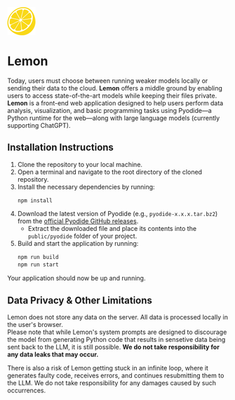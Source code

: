 <img src="public/lemon-side.svg" alt="Lemon" width="64">

# Lemon

Today, users must choose between running weaker models locally or sending their data to the cloud. **Lemon** offers a middle ground by enabling users to access state-of-the-art models while keeping their files private. **Lemon** is a front-end web application designed to help users perform data analysis, visualization, and basic programming tasks using Pyodide—a Python runtime for the web—along with large language models (currently supporting ChatGPT).

## Installation Instructions

1. Clone the repository to your local machine.
2. Open a terminal and navigate to the root directory of the cloned repository.
3. Install the necessary dependencies by running:
   ```bash
   npm install
   ```
4. Download the latest version of Pyodide (e.g., `pyodide-x.x.x.tar.bz2`) from the [official Pyodide GitHub releases](https://github.com/pyodide/pyodide/releases).
   - Extract the downloaded file and place its contents into the `public/pyodide` folder of your project.
5. Build and start the application by running:
   ```bash
   npm run build
   npm run start
   ```

Your application should now be up and running.

## Data Privacy & Other Limitations

Lemon does not store any data on the server. All data is processed locally in the user's browser.  
Please note that while Lemon's system prompts are designed to discourage the model from generating Python code that results in sensetive data being sent back to the LLM, it is still possible. **We do not take responsibility for any data leaks that may occur.**

There is also a risk of Lemon getting stuck in an infinite loop, where it generates faulty code, receives errors, and continues resubmitting them to the LLM. We do not take responsibility for any damages caused by such occurrences.
